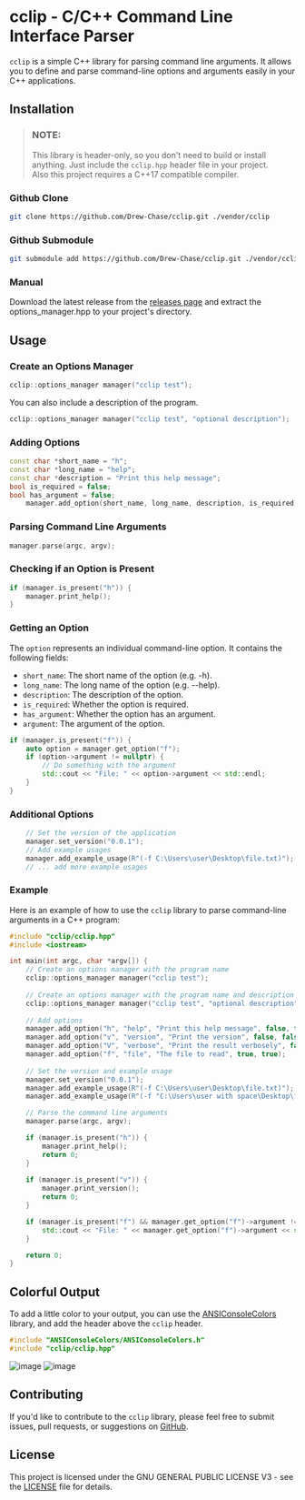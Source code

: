 # cclip - C/C++ Command Line Interface Parser

`cclip` is a simple C++ library for parsing command line arguments. It allows you to define and parse command-line options and arguments easily in your C++ applications.

## Installation

> ### **NOTE:**
> This library is header-only, so you don't need to build or install anything. Just include the `cclip.hpp` header file in your project.   
> Also this project requires a C++17 compatible compiler.

### Github Clone

```bash
git clone https://github.com/Drew-Chase/cclip.git ./vendor/cclip
```

### Github Submodule

```bash
git submodule add https://github.com/Drew-Chase/cclip.git ./vendor/cclip
```

### Manual

Download the latest release from the [releases page](https://github.com/Drew-Chase/cclip/releases) and extract the options_manager.hpp to your project's directory.

## Usage

### Create an Options Manager

```c++
cclip::options_manager manager("cclip test");
```

You can also include a description of the program.

```c++
cclip::options_manager manager("cclip test", "optional description");
```

### Adding Options

```c++
const char *short_name = "h";
const char *long_name = "help";
const char *description = "Print this help message";
bool is_required = false;
bool has_argument = false;
    manager.add_option(short_name, long_name, description, is_required, has_argument);
```

### Parsing Command Line Arguments

```c++
manager.parse(argc, argv);
```

### Checking if an Option is Present

```c++
if (manager.is_present("h")) {
    manager.print_help();
}
```

### Getting an Option

The `option` represents an individual command-line option. It contains the following fields:

- `short_name`: The short name of the option (e.g. -h).
- `long_name`: The long name of the option (e.g. --help).
- `description`: The description of the option.
- `is_required`: Whether the option is required.
- `has_argument`: Whether the option has an argument.
- `argument`: The argument of the option.

```c++
if (manager.is_present("f")) {
    auto option = manager.get_option("f");
    if (option->argument != nullptr) {
        // Do something with the argument
        std::cout << "File: " << option->argument << std::endl;
    }
}
```

### Additional Options

```c++
    // Set the version of the application
    manager.set_version("0.0.1");
    // Add example usages
    manager.add_example_usage(R"(-f C:\Users\user\Desktop\file.txt)");
    // ... add more example usages
```

### Example

Here is an example of how to use the `cclip` library to parse command-line arguments in a C++ program:

```c++
#include "cclip/cclip.hpp"
#include <iostream>

int main(int argc, char *argv[]) {
    // Create an options manager with the program name
    cclip::options_manager manager("cclip test"); 
    
    // Create an options manager with the program name and description
    cclip::options_manager manager("cclip test", "optional description");
    
    // Add options
    manager.add_option("h", "help", "Print this help message", false, false);
    manager.add_option("v", "version", "Print the version", false, false);
    manager.add_option("V", "verbose", "Print the result verbosely", false, false); // Example of a short option with a capital letter
    manager.add_option("f", "file", "The file to read", true, true);
    
    // Set the version and example usage
    manager.set_version("0.0.1");
    manager.add_example_usage(R"(-f C:\Users\user\Desktop\file.txt)");
    manager.add_example_usage(R"(-f "C:\Users\user with space\Desktop\file.txt")");

    // Parse the command line arguments
    manager.parse(argc, argv);

    if (manager.is_present("h")) {
        manager.print_help();
        return 0;
    }
    
    if (manager.is_present("v")) {
        manager.print_version();
        return 0;
    }

    if (manager.is_present("f") && manager.get_option("f")->argument != nullptr) {
        std::cout << "File: " << manager.get_option("f")->argument << std::endl;
    }

    return 0;
}
```

## Colorful Output

To add a little color to your output, you can use the [ANSIConsoleColors](https://github.com/drew-chase/ANSIConsoleColors) library, and add the header above the `cclip` header.

```c++
#include "ANSIConsoleColors/ANSIConsoleColors.h"
#include "cclip/cclip.hpp"
```

![image](https://github.com/Drew-Chase/cclip/assets/5598099/be68abbf-36d6-4e39-8abe-b2ef94334051)
![image](https://github.com/Drew-Chase/cclip/assets/5598099/057d8848-9515-416c-a5ce-ef1577091852)

## Contributing

If you'd like to contribute to the `cclip` library, please feel free to submit issues, pull requests, or suggestions on [GitHub](https://github.com/Drew-Chase/cclip/).

## License

This project is licensed under the GNU GENERAL PUBLIC LICENSE V3 - see the [LICENSE](https://raw.githubusercontent.com/Drew-Chase/cclip/main/LICENSE) file for details.
